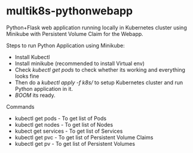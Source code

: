 # multik8s-pythonwebapp
Python+Flask web application running locally in Kubernetes cluster using Minikube with Persistent Volume Claim for the Webapp.

Steps to run Python Application using Minikube:

- Install Kubectl
- Install  minikube (recommended to install Virtual env)
- Check *kubectl get pods* to check whether its working and everything looks fine
- Then do a *kubectl apply -f k8s/* to setup Kubernetes cluster and run Python application in it.
- *BOOM* its ready.


Commands

- kubectl get pods  - To get list of Pods
- kubectl get nodes - To get list of Nodes
- kubect get services - To get list of Services
- kubectl get pvc - To get list of Persistent Volume Claims
- kubectl get pv - To get list of Persistent Volumes
